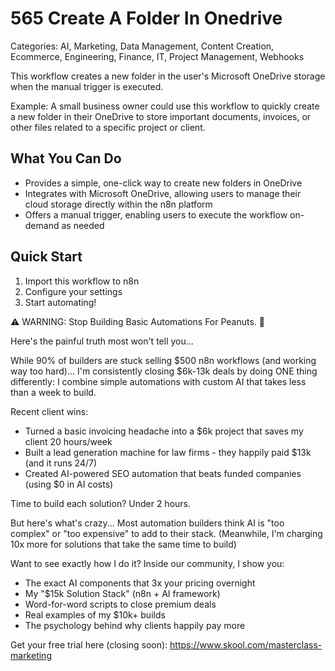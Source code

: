 # 565 Create A Folder In Onedrive

Categories: AI, Marketing, Data Management, Content Creation, Ecommerce, Engineering, Finance, IT, Project Management, Webhooks

This workflow creates a new folder in the user's Microsoft OneDrive storage when the manual trigger is executed.

Example: A small business owner could use this workflow to quickly create a new folder in their OneDrive to store important documents, invoices, or other files related to a specific project or client.

## What You Can Do
- Provides a simple, one-click way to create new folders in OneDrive
- Integrates with Microsoft OneDrive, allowing users to manage their cloud storage directly within the n8n platform
- Offers a manual trigger, enabling users to execute the workflow on-demand as needed

## Quick Start
1. Import this workflow to n8n
2. Configure your settings
3. Start automating!

⚠️ WARNING: Stop Building Basic Automations For Peanuts. 🚫

Here's the painful truth most won't tell you...

While 90% of builders are stuck selling $500 n8n workflows (and working way too hard)...
I'm consistently closing $6k-13k deals by doing ONE thing differently:
I combine simple automations with custom AI that takes less than a week to build.

Recent client wins:
* Turned a basic invoicing headache into a $6k project that saves my client 20 hours/week
* Built a lead generation machine for law firms - they happily paid $13k (and it runs 24/7)
* Created AI-powered SEO automation that beats funded companies (using $0 in AI costs)

Time to build each solution? Under 2 hours.

But here's what's crazy...
Most automation builders think AI is "too complex" or "too expensive" to add to their stack.
(Meanwhile, I'm charging 10x more for solutions that take the same time to build)

Want to see exactly how I do it?
Inside our community, I show you:
* The exact AI components that 3x your pricing overnight
* My "$15k Solution Stack" (n8n + AI framework)
* Word-for-word scripts to close premium deals
* Real examples of my $10k+ builds
* The psychology behind why clients happily pay more

Get your free trial here (closing soon): https://www.skool.com/masterclass-marketing
